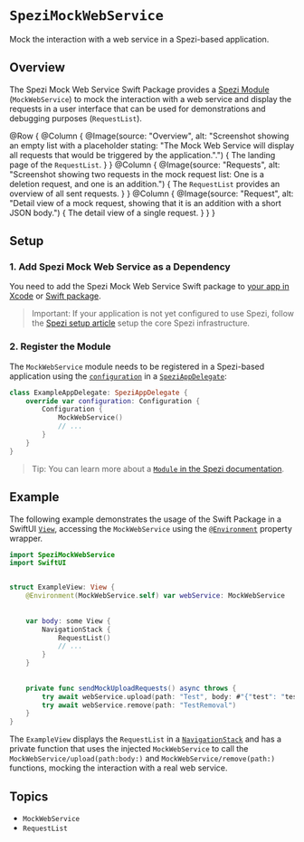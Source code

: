 # ``SpeziMockWebService``

<!--
#
# This source file is part of the Stanford Spezi open-source project
#
# SPDX-FileCopyrightText: 2022 Stanford University and the project authors (see CONTRIBUTORS.md)
#
# SPDX-License-Identifier: MIT
#       
-->

Mock the interaction with a web service in a Spezi-based application.


## Overview

The Spezi Mock Web Service Swift Package provides a [Spezi Module](https://swiftpackageindex.com/stanfordspezi/spezi/documentation/spezi/module) (``MockWebService``)
to mock the interaction with a web service and display the requests in a user interface that can be used for demonstrations and debugging purposes (``RequestList``).

@Row {
    @Column {
        @Image(source: "Overview", alt: "Screenshot showing an empty list with a placeholder stating: \"The Mock Web Service will display all requests that would be triggered by the application.\".") {
            The landing page of the ``RequestList``.
        }
    }
    @Column {
        @Image(source: "Requests", alt: "Screenshot showing two requests in the mock request list: One is a deletion request, and one is an addition.") {
            The ``RequestList`` provides an overview of all sent requests.
        }
    }
    @Column {
        @Image(source: "Request", alt: "Detail view of a mock request, showing that it is an addition with a short JSON body.") {
            The detail view of a single request.
        }
    }
}


## Setup

### 1. Add Spezi Mock Web Service as a Dependency

You need to add the Spezi Mock Web Service Swift package to
[your app in Xcode](https://developer.apple.com/documentation/xcode/adding-package-dependencies-to-your-app#) or
[Swift package](https://developer.apple.com/documentation/xcode/creating-a-standalone-swift-package-with-xcode#Add-a-dependency-on-another-Swift-package).

> Important: If your application is not yet configured to use Spezi, follow the [Spezi setup article](https://swiftpackageindex.com/stanfordspezi/spezi/documentation/spezi/initial-setup) setup the core Spezi infrastructure.


### 2. Register the Module

The ``MockWebService`` module needs to be registered in a Spezi-based application using the 
[`configuration`](https://swiftpackageindex.com/stanfordspezi/spezi/documentation/spezi/speziappdelegate/configuration) in a
[`SpeziAppDelegate`](https://swiftpackageindex.com/stanfordspezi/spezi/documentation/spezi/speziappdelegate):
```swift
class ExampleAppDelegate: SpeziAppDelegate {
    override var configuration: Configuration {
        Configuration {
            MockWebService()
            // ...
        }
    }
}
```

> Tip: You can learn more about a [`Module` in the Spezi documentation](https://swiftpackageindex.com/stanfordspezi/spezi/documentation/spezi/module).


## Example

The following example demonstrates the usage of the Swift Package in a SwiftUI [`View`](https://developer.apple.com/documentation/swiftui/view),
accessing the ``MockWebService`` using the [`@Environment`](https://developer.apple.com/documentation/swiftui/environment) property wrapper.

```swift
import SpeziMockWebService
import SwiftUI


struct ExampleView: View {
    @Environment(MockWebService.self) var webService: MockWebService
    
    
    var body: some View {
        NavigationStack {
            RequestList()
            // ...
        }
    }
    
    
    private func sendMockUploadRequests() async throws {
        try await webService.upload(path: "Test", body: #"{"test": "test"}"#)
        try await webService.remove(path: "TestRemoval")
    }
}
```

The `ExampleView` displays the ``RequestList`` in a  [`NavigationStack`](https://developer.apple.com/documentation/swiftui/navigationstack)
and has a private function that uses the injected ``MockWebService`` to call the ``MockWebService/upload(path:body:)`` and ``MockWebService/remove(path:)`` 
functions, mocking the interaction with a real web service.


## Topics

- ``MockWebService``
- ``RequestList``
